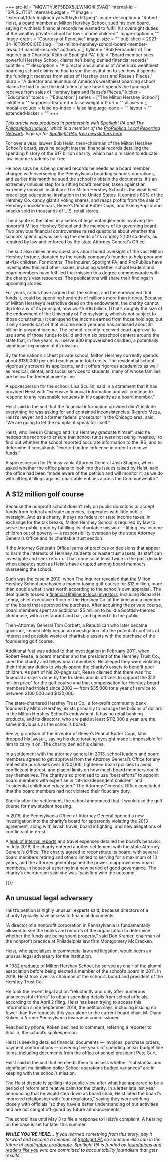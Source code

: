 +++
arc-id = "MQWTYJ6F5BDX5JLWNIO4II6VAQ"
internal-id = "SPLSUIT16"
internal-budget = ""
image = "external/f0afctnkjkpctcydtv39xy5kh0.jpeg"
image-description = "Robert Heist, a board member at Milton Hershey School, sued his own board, saying it withheld financial records he wanted to fulfill his oversight duties at the wealthy private school for low-income children."
image-caption = ""
image-credit = "Courtesy of PennLive"
image-size = ""
published = 2021-04-16T09:00:01Z
slug = "pa-milton-hershey-school-board-member-lawsuit-financial-records"
authors = []
byline = "Bob Fernandez of The Inquirer and Charlotte Keith of Spotlight PA"
title = "Board member sues powerful Hershey School, claims he’s being denied financial records"
subtitle = ""
description = "A director and alumnus of America’s wealthiest boarding school claims he had to sue the institution to see how it spends the funding it receives from sales of Hershey bars and Reese’s Pieces."
blurb = "A director and alumnus of America’s wealthiest boarding school claims he had to sue the institution to see how it spends the funding it receives from sales of Hershey bars and Reese’s Pieces."
kicker = "Education"
topics = ["Education"]
series = ["The Milton Hershey School"]
linktitle = ""
suppress-featured = false
weight = 0
url = ""
aliases = []
modal-exclude = false
no-index = false
language-code = ""
layout = ""
extended-kicker = ""
+++

<i>This article was produced in partnership with </i><a href="https://lesspage.com/"><i>Spotlight PA</i></a><i> and </i><a href="https://www.inquirer.com/"><i>The Philadelphia Inquirer</i></a><i>, which is a member of the </i><a href="https://www.propublica.org/local-reporting-network/"><i>ProPublica Local Reporting Network</i></a><i>. Sign up for </i><a href="https://lesspage.com/newsletters" target="_blank"><i>Spotlight PA’s free newsletters here</i></a><i>.</i>

For over a year, lawyer Bob Heist, then-chairman of the Milton Hershey School’s board, says he sought internal financial records detailing the spending history of the $17 billion charity, which has a mission to educate low-income students for free.

He now says he is being denied records he needs as a board member charged with overseeing the Pennsylvania boarding school’s operations, and earlier this month he sued the school to obtain the documents. It’s an extremely unusual step for a sitting board member, taken against an extremely unusual institution: The Milton Hershey School is the wealthiest precollege educational institution in the United States. It controls 80% of the Hershey Co. candy giant’s voting shares, and reaps profits from the sale of Hershey chocolate bars, Reese’s Peanut Butter Cups, and SkinnyPop-brand snacks sold in thousands of U.S. retail stores.

The dispute is the latest in a series of legal entanglements involving the nonprofit Milton Hershey School and the members of its governing board. Two previous financial controversies raised questions about whether the school’s spending was serving the needs of its roughly 2,100 students, as required by law and enforced by the state Attorney General’s Office.

The suit also raises anew questions about board oversight of the vast Milton Hershey fortune, donated by the candy company’s founder to help poor and at-risk children. For months, The Inquirer, Spotlight PA, and ProPublica have investigated this and other issues, including whether school leaders and board members have fulfilled that mission to a degree commensurate with the charity’s vast resources. The publications will share their findings in upcoming stories.

<script src="https://lesspage.com/embed.js" async></script><div data-spl-embed-version="1" data-spl-src="https://lesspage.com/embeds/newsletter/"></div>

For years, critics have argued that the school, and the endowment that funds it, could be spending hundreds of millions more than it does. Because of Milton Hershey’s restrictive deed on the endowment, the charity cannot dip into any of its principal, now worth $16 billion. (That’s roughly the size of the endowment of the University of Pennsylvania, which is not subject to those constraints.) It can spend the income earned from those holdings, but it only spends part of that income each year and has amassed about $1 billion in unspent income. The school recently received court approval to use some of those funds to build and run six preschool centers around the state that, in five years, will serve 900 impoverished children, a potentially significant expansion of its mission.

By far the nation’s richest private school, Milton Hershey currently spends about $139,000 per child each year in total costs. The residential school vigorously screens its applicants, and it offers rigorous academics as well as medical, dental, and social services to students, many of whose families are below the federal poverty line.

A spokesperson for the school, Lisa Scullin, said in a statement that it has provided Heist with “extensive financial information and will continue to respond to any reasonable requests in his capacity as a board member.”

Heist said in the suit that the financial information provided didn’t include everything he was asking for and contained inconsistencies. Ricardo Meza, Heist’s lawyer and a former federal prosecutor in the Chicago area, said, “We are going to let the complaint speak for itself.”

Heist, who lives in Chicago and is a Hershey graduate himself, said he needed the records to ensure that school funds were not being “wasted,” to find out whether the school reported accurate information to the IRS, and to determine if consultants “exerted undue influence in order to receive funds.”

A spokesperson for Pennsylvania Attorney General Josh Shapiro, when asked whether the office plans to look into the issues raised by Heist, said the office had been “made aware of the petition and will monitor it, as we do with all legal filings against charitable entities across the Commonwealth.”

<script src="https://lesspage.com/embed.js" async></script><div data-spl-embed-version="1" data-spl-src="https://lesspage.com/embeds/donate/?teaser_text=Spotlight%20PA's%20investigations%20take%20countless%20hours%20and%20thousands%20of%20dollars%20to%20produce.%20Your%20support%20helps%20us%20keep%20this%20journalism%20free%20and%20available%20to%20all.&eyebrow_text=SUPPORT%20THIS%20WORK"></div>

## A $12 million golf course

Because the nonprofit school doesn’t rely on public donations or accept funds from federal and state agencies, it operates with little public oversight. And as a charity, it pays no federal or state income taxes. In exchange for the tax breaks, Milton Hershey School is required by law to serve the public good by fulfilling its charitable mission — lifting low-income children out of poverty — a responsibility overseen by the state Attorney General’s Office and its charitable trust section.

If the Attorney General’s Office learns of practices or decisions that appear to harm the interests of Hershey students or waste trust assets, its staff can investigate and seek reform. It has done so at least twice in the past decade when disputes such as Heist’s have erupted among board members overseeing the school.

Such was the case in 2010, when <a href="https://www.inquirer.com/philly/business/20101003_Hershey_school_s_purchase_of_golf_course_helped_investors.html">The Inquirer revealed</a> that the Milton Hershey School purchased a money-losing golf course for $12 million, more than double what it was worth according to the school’s own appraisal. The deal quietly tossed a <a href="https://www.inquirer.com/philly/news/homepage/20101008_Pa__attorney_general_probes_millions_in_land_deals_by_Hershey_School_s_trust.html">financial lifeline to local investors</a>, including Richard H. Lenny, chief executive officer of the Hershey Co. at the time and a member of the board that approved the purchase. After acquiring the private course, board members spent an additional $5 million to build a Scottish-themed clubhouse, with a restaurant and bar, and opened it to the public.

Then-Attorney General Tom Corbett, a Republican who later became governor, immediately began an investigation into the potential conflicts of interest and possible waste of charitable assets with the purchase of the foundering golf course.

Additional fuel was added to that investigation in February 2011, when Robert Reese, a board member and the president of the Hershey Trust Co., sued the charity and fellow board members. He alleged they were violating their fiduciary duties to wisely spend the charity’s assets to benefit poor children. As part of his 20-page suit, Reese claimed that there was “no financial analysis done by the trustees and its officers to support the $12 million price” for the golf course and that compensation for Hershey board members had tripled since 2002 — from $35,000 for a year of service to between $100,000 and $130,000.

The state-chartered Hershey Trust Co., a for-profit community bank founded by Milton Hershey, exists primarily to manage the billions of dollars in the Milton Hershey School’s endowment. It has no retail banking products, and its directors, who are paid at least $112,000 a year, are the same individuals as the school’s board.

Reese, grandson of the inventor of Reese’s Peanut Butter Cups, later dropped his lawsuit, saying his deteriorating eyesight made it impossible for him to carry it on. The charity denied his claims.

In a <a href="https://www.inquirer.com/philly/business/20130509_Settlement_ends_Hershey_charity_probe__imposes_rules_on_board.html">settlement with the attorney general</a> in 2013, school leaders and board members agreed to get approval from the Attorney General’s Office for any real estate purchases over $250,000, tightened board policies to avoid conflicts of interest, and placed limits on how much board members could pay themselves. The charity also promised to use “best efforts” to appoint board members with expertise in “at-risk/dependent children” and “residential childhood education.” The Attorney General’s Office concluded that the board members had not violated their fiduciary duty.

Shortly after the settlement, the school announced that it would use the golf course for new student housing.

In 2016, the Pennsylvania Office of Attorney General opened a new investigation into the charity’s board for apparently violating the 2013 agreement, along with lavish travel, board infighting, and new allegations of conflicts of interest.

A <a href="https://www.inquirer.com/philly/business/20160620_Hershey_School_s_board__despite_orders_to_be_frugal__runs_up_big_expense_bills.html">leak of internal reports</a> and travel expenses detailed the board’s behavior. In July 2016, the charity entered another settlement with the state Attorney General’s Office. The charity agreed to reconstitute its board, with several board members retiring and others limited to serving for a maximum of 10 years, and the attorney general gained the power to approve new board members, in hopes of ushering in a new period of good governance. The charity’s chairperson said she was “satisfied with the outcome.”

{{<picture src="external/dnns2awvmrq1kxp39ky8xfwc48.jpeg" description="The Milton Hershey School is the wealthiest precollege educational institution in the United States." caption="The Milton Hershey School is the wealthiest precollege educational institution in the United States." credit="Margo Reed/The Philadelphia Inquirer">}} 

## An unusual legal adversary

Heist’s petition is highly unusual, experts said, because directors of a charity typically have access to financial documents.

“A director of a nonprofit corporation in Pennsylvania is fundamentally allowed to see the books and records of the organization to determine whether the funds are being spent properly,” said Don Kramer, chairman of the nonprofit practice at Philadelphia law firm Montgomery McCracken.

Heist, <a href="http://www.robertheistattorney.com/">who specializes in commercial law</a> and litigation, would seem an unusual legal adversary for the institution.

A 1982 graduate of Milton Hershey School, he served as chair of the alumni association before being elected a member of the school’s board in 2011. In 2018, Heist took over as chairman of the school’s board and president of the Hershey Trust Co.

He took the recent legal action “reluctantly and only after numerous unsuccessful efforts” to obtain spending details from school officials, according to the April 2 filing. Heist has been trying to access this information since September 2019, the petition says, including issuing no fewer than five requests this year alone to the current board chair, M. Diane Koken, a former Pennsylvania insurance commissioner.

Reached by phone, Koken declined to comment, referring a reporter to Scullin, the school’s spokesperson.

Heist is seeking detailed financial documents — invoices, purchase orders, payment confirmations — covering five years of spending on six budget line items, including documents from the office of school president Pete Gurt.

Heist said in the suit that he needs them to assess whether “substantial and significant multimillion dollar School operations budget variances” are in keeping with the school’s mission.

The Heist dispute is spilling into public view after what had appeared to be a period of reform and relative calm for the charity. In a letter late last year announcing that he would step down as board chair, Heist cited the board’s improved relationship with “our regulators,” saying they were working closely with officials “so they have a better understanding of our activities and are not caught off-guard by future announcements.”

The school has until May 3 to file a response to Heist’s complaint. A hearing on the case is set for later this summer.

<i><b>WHILE YOU’RE HERE...</b></i><i> If you learned something from this story, pay it forward and become a member of </i><a href="https://lesspage.com/"><i>Spotlight PA</i></a><i> so someone else can in the future at </i><a href="http://spotlightpa.org/donate"><i>spotlightpa.org/donate</i></a><i>. Spotlight PA is funded by</i><a href="https://lesspage.com/support"><i> foundations</i></a><i> </i><a href="https://lesspage.com/support"><i>and readers like you</i></a><i> who are committed to accountability journalism that gets results.</i>
